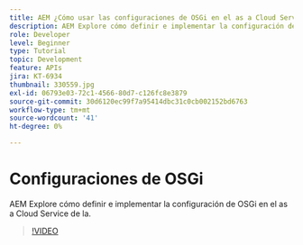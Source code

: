 ```yaml
---
title: AEM ¿Cómo usar las configuraciones de OSGi en el as a Cloud Service de la?
description: AEM Explore cómo definir e implementar la configuración de OSGi en el as a Cloud Service de la.
role: Developer
level: Beginner
type: Tutorial
topic: Development
feature: APIs
jira: KT-6934
thumbnail: 330559.jpg
exl-id: 06793e03-72c1-4566-80d7-c126fc8e3879
source-git-commit: 30d6120ec99f7a95414dbc31c0cb002152bd6763
workflow-type: tm+mt
source-wordcount: '41'
ht-degree: 0%

---
```


# Configuraciones de OSGi

AEM Explore cómo definir e implementar la configuración de OSGi en el as a Cloud Service de la.

>[!VIDEO](https://video.tv.adobe.com/v/330559?quality=12&learn=on)
